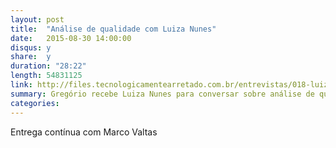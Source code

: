 ```yaml
---
layout: post
title:  "Análise de qualidade com Luiza Nunes"
date:   2015-08-30 14:00:00
disqus: y
share:  y
duration: "28:22"
length: 54831125
link: http://files.tecnologicamentearretado.com.br/entrevistas/018-luiza_nunes/018-luiza_nunes.m4a
summary: Gregório recebe Luiza Nunes para conversar sobre análise de qualidade
categories: 
---
```


Entrega contínua com Marco Valtas

<audio src="http://files.tecnologicamentearretado.com.br/entrevistas/018-luiza_nunes/018-luiza_nunes.m4a" preload="none" />

Baixe o áudio desta conversa [aqui](http://files.tecnologicamentearretado.com.br/entrevistas/018-luiza_nunes/018-luiza_nunes.m4a).

Notas:

- [Luiza no Twitter](https://twitter.com/luhh_nunes)
- [Alicerces para a construção da comunidade de Teste de Software na África](http://www.thoughtworks.com/pt/insights/blog/building-vibrant-software-testing-community-africa)
- [Agile Testing, Lisa Crispim](http://lisacrispin.com/agile-testing-book-is-now-out/)
- [Agile Samurai, Jonathan Rasmusson](https://pragprog.com/book/jtrap/the-agile-samurai)
- [Specification by example, Gojko Adzic](http://specificationbyexample.com/)
- [The cucumber book, Matt Wynne & Aslak Hellesøy](https://pragprog.com/book/hwcuc/the-cucumber-book)
- [The RSpec book, David Chelimsky](https://pragprog.com/book/achbd/the-rspec-book)
- [Watirmelon blog](http://watirmelon.com/)
- [Camilo Ribeiro](http://www.bugbang.com.br/)
- [6 regras de ouro para ser um QA arretado, Leonardo Steffen](http://www.thoughtworks.com/pt/insights/blog/6-golden-principles-be-awesome-qa)
- [Testador ágil 3.0, Daniel Amorim](http://www.thoughtworks.com/pt/insights/blog/agile-tester-30)
